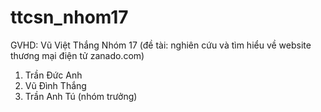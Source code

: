 # ttcsn_nhom17
GVHD: Vũ Việt Thắng
Nhóm 17 (đề tài: nghiên cứu và tìm hiểu về website thương mại điện tử zanado.com)
1. Trần Đức Anh
2. Vũ Đình Thắng
3. Trần Anh Tú (nhóm trưởng)

